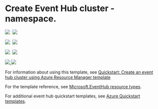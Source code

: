 # Create Event Hub cluster - namespace.

<IMG SRC="https://azbotstorage.blob.core.windows.net/badges/201-eventhubs-create-cluster-namespace/PublicLastTestDate.svg" />&nbsp;
<IMG SRC="https://azbotstorage.blob.core.windows.net/badges/201-eventhubs-create-cluster-namespace/PublicDeployment.svg" />&nbsp;

<IMG SRC="https://azbotstorage.blob.core.windows.net/badges/201-eventhubs-create-cluster-namespace/FairfaxLastTestDate.svg" />&nbsp;
<IMG SRC="https://azbotstorage.blob.core.windows.net/badges/201-eventhubs-create-cluster-namespace/FairfaxDeployment.svg" />&nbsp;

<IMG SRC="https://azbotstorage.blob.core.windows.net/badges/201-eventhubs-create-cluster-namespace/BestPracticeResult.svg" />&nbsp;
<IMG SRC="https://azbotstorage.blob.core.windows.net/badges/201-eventhubs-create-cluster-namespace/CredScanResult.svg" />&nbsp;

<a href="https://portal.azure.com/#create/Microsoft.Template/uri/https%3A%2F%2Fraw.githubusercontent.com%2FAzure%2Fazure-quickstart-templates%2Fmaster%2F201-eventhubs-create-cluster-namespace%2Fazuredeploy.json" target="_blank">
    <img src="http://azuredeploy.net/deploybutton.png"/>
</a>

<a href="http://armviz.io/#/?load=https%3A%2F%2Fraw.githubusercontent.com%2FAzure%2Fazure-quickstart-templates%2Fmaster%2F201-eventhubs-create-cluster-namespace%2Fazuredeploy.json" target="_blank">
    <img src="http://armviz.io/visualizebutton.png"/>
</a>

For information about using this template, see [Quickstart: Create an event hub cluster using Azure Resource Manager template](http://azure.microsoft.com/documentation/articles/event-hubs-resource-manager-namespace-event-hub/)

For the template reference, see [Microsoft.EventHub resource types](https://docs.microsoft.com/azure/templates/microsoft.eventhub/allversions).

For additional event hub quickstart templates, see [Azure Quickstart templates](https://azure.microsoft.com/resources/templates/?resourceType=Microsoft.Eventhub&pageNumber=1&sort=Popular).

